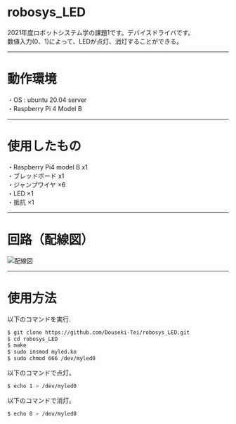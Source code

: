 # robosys_LED
2021年度ロボットシステム学の課題1です。デバイスドライバです。
<br>
数値入力(0、1)によって、LEDが点灯、消灯することができる。

---
# 動作環境
・OS : ubuntu 20.04 server
<br>
・Raspberry Pi 4 Model B

---
# 使用したもの
・Raspberry Pi4 model B x1
<br>
・ブレッドボード x1
<br>
・ジャンプワイヤ ×6
<br>
・LED ×1
<br>
・抵抗 ×1

---
# 回路（配線図）
![配線図](https://user-images.githubusercontent.com/71487790/146228757-09daa59f-f723-446a-87a8-e2db42eb9340.jpg)

---
# 使用方法
以下のコマンドを実行.

```sh
$ git clone https://github.com/Douseki-Tei/robosys_LED.git
$ cd robosys_LED
$ make
$ sudo insmod myled.ko
$ sudo chmod 666 /dev/myled0
```
以下のコマンドで点灯。

```sh
$ echo 1 > /dev/myled0
```
以下のコマンドで消灯。

```sh
$ echo 0 > /dev/myled0
```
